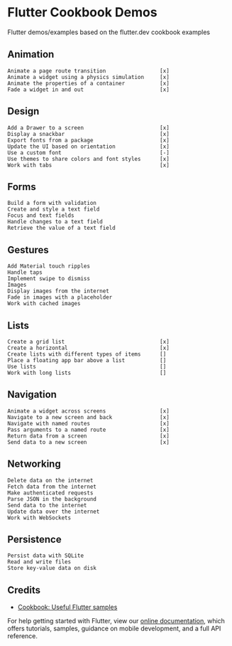 # Flutter Cookbook Demos

Flutter demos/examples based on the flutter.dev cookbook examples

## Animation
    Animate a page route transition                 [x]
    Animate a widget using a physics simulation     [x]
    Animate the properties of a container           [x]
    Fade a widget in and out                        [x]


## Design
    Add a Drawer to a screen                        [x]
    Display a snackbar                              [x]
    Export fonts from a package                     [x]
    Update the UI based on orientation              [x]
    Use a custom font                               [-]
    Use themes to share colors and font styles      [x]
    Work with tabs                                  [x]

## Forms
    Build a form with validation
    Create and style a text field
    Focus and text fields
    Handle changes to a text field
    Retrieve the value of a text field

## Gestures
    Add Material touch ripples
    Handle taps
    Implement swipe to dismiss
    Images
    Display images from the internet
    Fade in images with a placeholder
    Work with cached images


## Lists
    Create a grid list                              [x]
    Create a horizontal                             [x]
    Create lists with different types of items      []
    Place a floating app bar above a list           []
    Use lists                                       []
    Work with long lists                            []

## Navigation
    Animate a widget across screens                 [x]
    Navigate to a new screen and back               [x]
    Navigate with named routes                      [x]
    Pass arguments to a named route                 [x]
    Return data from a screen                       [x]
    Send data to a new screen                       [x]

## Networking
    Delete data on the internet
    Fetch data from the internet
    Make authenticated requests
    Parse JSON in the background
    Send data to the internet
    Update data over the internet
    Work with WebSockets

## Persistence
    Persist data with SQLite
    Read and write files
    Store key-value data on disk

## Credits

- [Cookbook: Useful Flutter samples](https://flutter.dev/docs/cookbook)

For help getting started with Flutter, view our
[online documentation](https://flutter.dev/docs), which offers tutorials,
samples, guidance on mobile development, and a full API reference.
